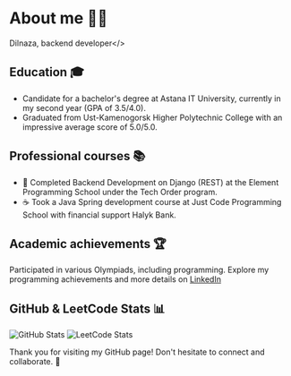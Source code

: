 # About me 👩‍💻

Dilnaza, backend developer</>

## Education 🎓

- Candidate for a bachelor's degree at Astana IT University, currently in my second year (GPA of 3.5/4.0).
- Graduated from Ust-Kamenogorsk Higher Polytechnic College with an impressive average score of 5.0/5.0.

## Professional courses 📚

- 🐍 Completed Backend Development on Django (REST) ​​at the Element Programming School under the Tech Order program.
- ☕ Took a Java Spring development course at Just Code Programming School with financial support Halyk Bank.

## Academic achievements 🏆

Participated in various Olympiads, including programming. Explore my programming achievements and more details on [LinkedIn](https://www.linkedin.com/in/dilnaza-baidakhanova/)

## GitHub & LeetCode Stats 📊

![GitHub Stats](https://github-readme-stats.vercel.app/api?username=dillnaza&show_icons=true)
![LeetCode Stats](https://leetcard.jacoblin.cool/dillnazza)

Thank you for visiting my GitHub page! Don't hesitate to connect and collaborate. 🚀
